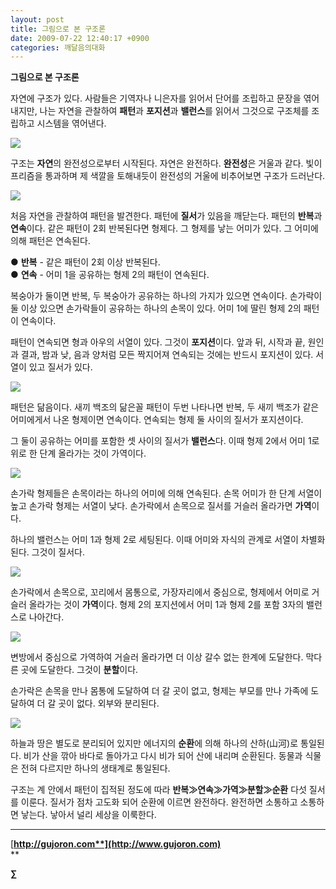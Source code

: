 ```yaml
---
layout: post
title: 그림으로 본 구조론
date: 2009-07-22 12:40:17 +0900
categories: 깨달음의대화
---
```

**그림으로 본 구조론** 



자연에 구조가 있다. 사람들은 기역자나 니은자를 읽어서 단어를 조립하고 문장을 엮어내지만, 나는 자연을 관찰하여 **패턴**과 **포지션**과 **밸런스**를 읽어서 그것으로 구조체를 조립하고 시스템을 엮어낸다.

<IMG border=0 src="assets/attach/images/198/131/043/1.jpg">

구조는 **자연**의 완전성으로부터 시작된다. 자연은 완전하다. **완전성**은 거울과 같다. 빛이 프리즘을 통과하며 제 색깔을 토해내듯이 완전성의 거울에 비추어보면 구조가 드러난다. 

<IMG border=0 src="assets/attach/images/198/131/043/2.JPG">

처음 자연을 관찰하여 패턴을 발견한다. 패턴에 **질서**가 있음을 깨닫는다. 패턴의 **반복**과 **연속**이다. 같은 패턴이 2회 반복된다면 형제다. 그 형제를 낳는 어미가 있다. 그 어미에 의해 패턴은 연속된다.

● **반복** - 같은 패턴이 2회 이상 반복된다.  
● **연속** - 어미 1을 공유하는 형제 2의 패턴이 연속된다.

복숭아가 둘이면 반복, 두 복숭아가 공유하는 하나의 가지가 있으면 연속이다. 손가락이 둘 이상 있으면 손가락들이 공유하는 하나의 손목이 있다. 어미 1에 딸린 형제 2의 패턴이 연속이다.

패턴이 연속되면 형과 아우의 서열이 있다. 그것이 **포지션**이다. 앞과 뒤, 시작과 끝, 원인과 결과, 밤과 낮, 음과 양처럼 모든 짝지어져 연속되는 것에는 반드시 포지션이 있다. 서열이 있고 질서가 있다.

<IMG border=0 src="assets/attach/images/198/131/043/3.jpg">

패턴은 닮음이다. 새끼 백조의 닮은꼴 패턴이 두번 나타나면 반복, 두 새끼 백조가 같은 어미에게서 나온 형제이면 연속이다. 연속되는 형제 둘 사이의 질서가 포지션이다. 

그 둘이 공유하는 어미를 포함한 셋 사이의 질서가 **밸런스**다. 이때 형제 2에서 어미 1로 위로 한 단계 올라가는 것이 가역이다.

<IMG border=0 src="assets/attach/images/198/131/043/4.JPG">

손가락 형제들은 손목이라는 하나의 어미에 의해 연속된다. 손목 어미가 한 단계 서열이 높고 손가락 형제는 서열이 낮다. 손가락에서 손목으로 질서를 거슬러 올라가면 **가역**이다. 

하나의 밸런스는 어미 1과 형제 2로 세팅된다. 이때 어미와 자식의 관계로 서열이 차별화 된다. 그것이 질서다. 

<IMG border=0 src="assets/attach/images/198/131/043/5.JPG">

손가락에서 손목으로, 꼬리에서 몸통으로, 가장자리에서 중심으로, 형제에서 어미로 거슬러 올라가는 것이 **가역**이다. 형제 2의 포지션에서 어미 1과 형제 2를 포함 3자의 밸런스로 나아간다. 

<IMG border=0 src="assets/attach/images/198/131/043/6.JPG">

변방에서 중심으로 가역하여 거슬러 올라가면 더 이상 갈수 없는 한계에 도달한다. 막다른 곳에 도달한다. 그것이 **분할**이다. 

손가락은 손목을 만나 몸통에 도달하여 더 갈 곳이 없고, 형제는 부모를 만나 가족에 도달하여 더 갈 곳이 없다. 외부와 분리된다.

<IMG border=0 src="assets/attach/images/198/131/043/7.jpg">

하늘과 땅은 별도로 분리되어 있지만 에너지의 **순환**에 의해 하나의 산하(山河)로 통일된다. 비가 산을 깎아 바다로 돌아가고 다시 비가 되어 산에 내리며 순환된다. 동물과 식물은 전혀 다르지만 하나의 생태계로 통일된다. 

구조는 계 안에서 패턴이 집적된 정도에 따라 **반복≫연속≫가역≫분할≫순환** 다섯 질서를 이룬다. 질서가 점차 고도화 되어 순환에 이르면 완전하다. 완전하면 소통하고 소통하면 낳는다. 낳아서 널리 세상을 이룩한다.

**** 

<P style="TEXT-ALIGN: justify; LINE-HEIGHT: 160%; TEXT-INDENT: 0px; MARGIN: 0px; FONT-FAMILY: '바탕'; FONT-SIZE: 10pt">
</P>

<P style="TEXT-ALIGN: justify; LINE-HEIGHT: 160%; TEXT-INDENT: 0px; MARGIN: 0px; FONT-FAMILY: '바탕'; FONT-SIZE: 10pt">
</P>

[**http://gujoron.com**](http://www.gujoron.com)**  
** 

**∑**
